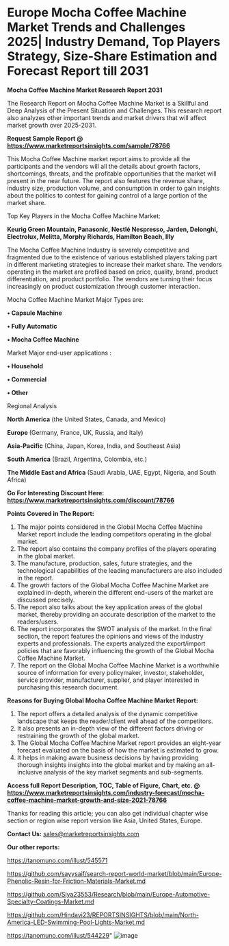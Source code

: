 # Europe Mocha Coffee Machine Market Trends and Challenges 2025| Industry Demand, Top Players Strategy, Size-Share Estimation and Forecast Report till 2031

<strong>Mocha Coffee Machine Market Research Report 2031</strong>

The Research Report on Mocha Coffee Machine Market is a Skillful and Deep Analysis of the Present Situation and Challenges. This research report also analyzes other important trends and market drivers that will affect market growth over 2025-2031.

<strong>Request Sample Report @ <a href=https://www.marketreportsinsights.com/sample/78766>https://www.marketreportsinsights.com/sample/78766</a></strong>

This Mocha Coffee Machine market report aims to provide all the participants and the vendors will all the details about growth factors, shortcomings, threats, and the profitable opportunities that the market will present in the near future. The report also features the revenue share, industry size, production volume, and consumption in order to gain insights about the politics to contest for gaining control of a large portion of the market share.

Top Key Players in the Mocha Coffee Machine Market:

<strong>Keurig Green Mountain, Panasonic, Nestlé Nespresso, Jarden, Delonghi, Electrolux, Melitta, Morphy Richards, Hamilton Beach, Illy</strong>

The Mocha Coffee Machine Industry is severely competitive and fragmented due to the existence of various established players taking part in different marketing strategies to increase their market share. The vendors operating in the market are profiled based on price, quality, brand, product differentiation, and product portfolio. The vendors are turning their focus increasingly on product customization through customer interaction.

Mocha Coffee Machine Market Major Types are:

<strong>• Capsule Machine

• Fully Automatic

• Mocha Coffee Machine</strong>

Market Major end-user applications :

<strong>• Household

• Commercial

• Other</strong>

Regional Analysis

</u><strong><b>North America</b></strong> (the United States, Canada, and Mexico)

<strong><b>Europe </b></strong>(Germany, France, UK, Russia, and Italy)

<strong><b>Asia-Pacific</b></strong> (China, Japan, Korea, India, and Southeast Asia)

<strong><b>South America</b></strong> (Brazil, Argentina, Colombia, etc.)

<strong><b>The Middle East and Africa</b></strong> (Saudi Arabia, UAE, Egypt, Nigeria, and South Africa)

<strong>Go For Interesting Discount Here: <a href=https://www.marketreportsinsights.com/discount/78766>https://www.marketreportsinsights.com/discount/78766</a></strong>

<strong>Points Covered in The Report:</strong>
<ol>
  <li>The major points considered in the Global Mocha Coffee Machine Market report include the leading competitors operating in the global market.</li>
  <li>The report also contains the company profiles of the players operating in the global market.</li>
  <li>The manufacture, production, sales, future strategies, and the technological capabilities of the leading manufacturers are also included in the report.</li>
  <li>The growth factors of the Global Mocha Coffee Machine Market are explained in-depth, wherein the different end-users of the market are discussed precisely.</li>
  <li>The report also talks about the key application areas of the global market, thereby providing an accurate description of the market to the readers/users.</li>
  <li>The report incorporates the SWOT analysis of the market. In the final section, the report features the opinions and views of the industry experts and professionals. The experts analyzed the export/import policies that are favorably influencing the growth of the Global Mocha Coffee Machine Market.</li>
  <li>The report on the Global Mocha Coffee Machine Market is a worthwhile source of information for every policymaker, investor, stakeholder, service provider, manufacturer, supplier, and player interested in purchasing this research document.</li>
</ol>
<strong>Reasons for Buying Global Mocha Coffee Machine Market Report:</strong>

<ol>
  <li>The report offers a detailed analysis of the dynamic competitive landscape that keeps the reader/client well ahead of the competitors.</li>
  <li>It also presents an in-depth view of the different factors driving or restraining the growth of the global market.</li>
  <li>The Global Mocha Coffee Machine Market report provides an eight-year forecast evaluated on the basis of how the market is estimated to grow.</li>
  <li>It helps in making aware business decisions by having providing thorough insights insights into the global market and by making an all-inclusive analysis of the key market segments and sub-segments.</li>
</ol>
<strong>Access full Report Description, TOC, Table of Figure, Chart, etc. @ <a href=https://www.marketreportsinsights.com/industry-forecast/mocha-coffee-machine-market-growth-and-size-2021-78766>https://www.marketreportsinsights.com/industry-forecast/mocha-coffee-machine-market-growth-and-size-2021-78766</a></strong>


Thanks for reading this article; you can also get individual chapter wise section or region wise report version like Asia, United States, Europe.

<strong>Contact Us:</strong>
sales@marketreportsinsights.com

<strong>Our other reports:</strong>

<a href=https://tanomuno.com/illust/545571>https://tanomuno.com/illust/545571</a>

<a href=https://github.com/sayysaif/search-report-world-market/blob/main/Europe-Phenolic-Resin-for-Friction-Materials-Market.md>https://github.com/sayysaif/search-report-world-market/blob/main/Europe-Phenolic-Resin-for-Friction-Materials-Market.md</a>

<a href=https://github.com/Siya23553/Research/blob/main/Europe-Automotive-Specialty-Coatings-Market.md>https://github.com/Siya23553/Research/blob/main/Europe-Automotive-Specialty-Coatings-Market.md</a>

<a href=https://github.com/Hindavi23/REPORTSINSIGHTS/blob/main/North-America-LED-Swimming-Pool-Lights-Market.md>https://github.com/Hindavi23/REPORTSINSIGHTS/blob/main/North-America-LED-Swimming-Pool-Lights-Market.md</a>

<a href=https://tanomuno.com/illust/544229>https://tanomuno.com/illust/544229</a>"
![image](https://github.com/user-attachments/assets/34bcec0c-b26a-4e85-bd33-0d32f6ef6fef)
